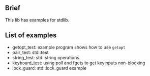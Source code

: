 
## Brief
This lib has examples for stdlib.

## List of examples

* getopt_test: example program shows how to use `getopt`
* pair_test: std::test
* string_test: std::string operations
* keyboard_test: using poll and fgets to get keyinputs non-blocking
* lock_guard: std::lock_guard example
